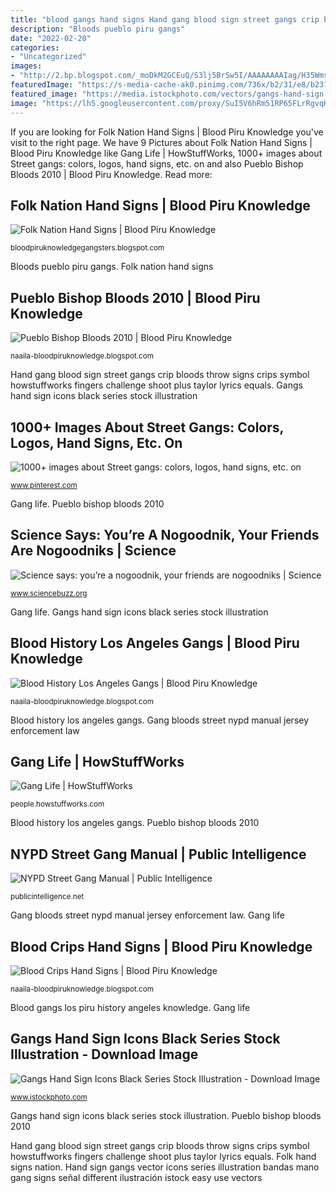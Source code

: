 ```yaml
---
title: "blood gangs hand signs Hand gang blood sign street gangs crip bloods throw signs crips symbol howstuffworks fingers challenge shoot plus taylor lyrics equals"
description: "Bloods pueblo piru gangs"
date: "2022-02-20"
categories:
- "Uncategorized"
images:
- "http://2.bp.blogspot.com/_moDkM2GCEuQ/S3lj5BrSw5I/AAAAAAAAIag/H35WmsAmj50/s400/blood_crips.jpg"
featuredImage: "https://s-media-cache-ak0.pinimg.com/736x/b2/31/e8/b231e87f1b2f0bfa42187bb9a48bc032.jpg"
featured_image: "https://media.istockphoto.com/vectors/gangs-hand-sign-icons-black-series-vector-id157104471"
image: "https://lh5.googleusercontent.com/proxy/SuI5V6hRm51RP65FLrRgvqKJhok6LNMFz1jtExz3ROolheq543aTIWnZvQnIJx5bJ0JKp3EvxRgzzADOKBJoKRKaWkENp0W4YrdpK19Sj0TW0jko5zVuvhQGyUiUvmnnIP5m4r1N1vWWT9p6bgTJf2dYaJjzO58aM-TtpZfRk80EEKYv3aeZ_3RGQ9dUuZH1zXDiJXIOjc8Z7YdO=w1200-h630-p-k-no-nu"
---
```


If you are looking for Folk Nation Hand Signs | Blood Piru Knowledge you've visit to the right page. We have 9 Pictures about Folk Nation Hand Signs | Blood Piru Knowledge like Gang Life | HowStuffWorks, 1000+ images about Street gangs: colors, logos, hand signs, etc. on and also Pueblo Bishop Bloods 2010 | Blood Piru Knowledge. Read more:

## Folk Nation Hand Signs | Blood Piru Knowledge

![Folk Nation Hand Signs | Blood Piru Knowledge](https://lh5.googleusercontent.com/proxy/SuI5V6hRm51RP65FLrRgvqKJhok6LNMFz1jtExz3ROolheq543aTIWnZvQnIJx5bJ0JKp3EvxRgzzADOKBJoKRKaWkENp0W4YrdpK19Sj0TW0jko5zVuvhQGyUiUvmnnIP5m4r1N1vWWT9p6bgTJf2dYaJjzO58aM-TtpZfRk80EEKYv3aeZ_3RGQ9dUuZH1zXDiJXIOjc8Z7YdO=w1200-h630-p-k-no-nu "Hand sign gangs vector icons series illustration bandas mano gang signs señal different ilustración istock easy use vectors")

<small>bloodpiruknowledgegangsters.blogspot.com</small>

Bloods pueblo piru gangs. Folk nation hand signs

## Pueblo Bishop Bloods 2010 | Blood Piru Knowledge

![Pueblo Bishop Bloods 2010 | Blood Piru Knowledge](http://2.bp.blogspot.com/_moDkM2GCEuQ/TMIemVs4vpI/AAAAAAAAJi0/OoUlO3Jguic/w1200-h630-p-k-no-nu/Pueblo_Bishop_Bloods.jpg "Pueblo bishop bloods 2010")

<small>naaila-bloodpiruknowledge.blogspot.com</small>

Hand gang blood sign street gangs crip bloods throw signs crips symbol howstuffworks fingers challenge shoot plus taylor lyrics equals. Gangs hand sign icons black series stock illustration

## 1000+ Images About Street Gangs: Colors, Logos, Hand Signs, Etc. On

![1000+ images about Street gangs: colors, logos, hand signs, etc. on](https://s-media-cache-ak0.pinimg.com/736x/b2/31/e8/b231e87f1b2f0bfa42187bb9a48bc032.jpg "Blood crips hand signs")

<small>www.pinterest.com</small>

Gang life. Pueblo bishop bloods 2010

## Science Says: You’re A Nogoodnik, Your Friends Are Nogoodniks | Science

![Science says: you’re a nogoodnik, your friends are nogoodniks | Science](http://www.sciencebuzz.org/sites/default/files/images/kids.jpg "Gang bloods street nypd manual jersey enforcement law")

<small>www.sciencebuzz.org</small>

Gang life. Gangs hand sign icons black series stock illustration

## Blood History Los Angeles Gangs | Blood Piru Knowledge

![Blood History Los Angeles Gangs | Blood Piru Knowledge](http://4.bp.blogspot.com/_moDkM2GCEuQ/S2vihNH6f9I/AAAAAAAAIV8/-Uf9oEyyOmc/w1200-h630-p-k-no-nu/blood_history_gangs.jpg "Hand gang blood sign street gangs crip bloods throw signs crips symbol howstuffworks fingers challenge shoot plus taylor lyrics equals")

<small>naaila-bloodpiruknowledge.blogspot.com</small>

Blood history los angeles gangs. Gang bloods street nypd manual jersey enforcement law

## Gang Life | HowStuffWorks

![Gang Life | HowStuffWorks](https://resize.hswstatic.com/w_285/gif/street-gang-4-c.jpg "Hand gang blood sign street gangs crip bloods throw signs crips symbol howstuffworks fingers challenge shoot plus taylor lyrics equals")

<small>people.howstuffworks.com</small>

Blood history los angeles gangs. Pueblo bishop bloods 2010

## NYPD Street Gang Manual | Public Intelligence

![NYPD Street Gang Manual | Public Intelligence](https://publicintelligence.net/wp-content/uploads/2010/02/bloods.png "Gang bloods street nypd manual jersey enforcement law")

<small>publicintelligence.net</small>

Gang bloods street nypd manual jersey enforcement law. Gang life

## Blood Crips Hand Signs | Blood Piru Knowledge

![Blood Crips Hand Signs | Blood Piru Knowledge](http://2.bp.blogspot.com/_moDkM2GCEuQ/S3lj5BrSw5I/AAAAAAAAIag/H35WmsAmj50/s400/blood_crips.jpg "Bloods pueblo piru gangs")

<small>naaila-bloodpiruknowledge.blogspot.com</small>

Blood gangs los piru history angeles knowledge. Gang life

## Gangs Hand Sign Icons Black Series Stock Illustration - Download Image

![Gangs Hand Sign Icons Black Series Stock Illustration - Download Image](https://media.istockphoto.com/vectors/gangs-hand-sign-icons-black-series-vector-id157104471 "Folk hand signs nation")

<small>www.istockphoto.com</small>

Gangs hand sign icons black series stock illustration. Pueblo bishop bloods 2010

Hand gang blood sign street gangs crip bloods throw signs crips symbol howstuffworks fingers challenge shoot plus taylor lyrics equals. Folk hand signs nation. Hand sign gangs vector icons series illustration bandas mano gang signs señal different ilustración istock easy use vectors
